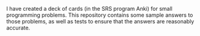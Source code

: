 I have created a deck of cards (in the SRS program Anki) for small programming problems.
This repository contains some sample answers to those problems, as well as tests to ensure that the answers are reasonably accurate.
